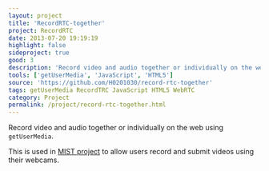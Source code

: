 ```yaml
---
layout: project
title: 'RecordRTC-together'
project: RecordRTC
date: 2013-07-20 19:19:19
highlight: false
sideproject: true
good: 3
description: 'Record video and audio together or individually on the web using getUserMedia.'
tools: ['getUserMedia', 'JavaScript', 'HTML5']
source: 'https://github.com/H0201030/record-rtc-together'
tags: getUserMedia RecordTRC JavaScript HTML5 WebRTC
category: Project
permalink: /project/record-rtc-together.html
---
```


Record video and audio together or individually on the web using `getUserMedia`.

This is used in [MIST project](/project/mist.html) to allow users record and
submit videos using their webcams.
